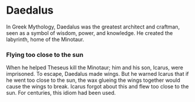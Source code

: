 # Daedalus
In Greek Mythology, Daedalus was the greatest architect and craftman, seen as a symbol of wisdom, power, and knowledge. He created the labyrinth, home of the Minotaur. 
### Flying too close to the sun
When he helped Theseus kill the Minotaur; him and his son, Icarus, were imprisoned. To escape, Daedalus made wings. But he warned Icarus that if he went too close to the sun, the wax glueing the wings together would cause the wings to break. Icarus forgot about this and flew too close to the sun. For centuries, this idiom had been used.
